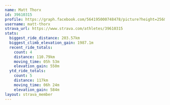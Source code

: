 ```yaml
---
name: Matt Thorx
id: 39610315
profile: https://graph.facebook.com/564195000748478/picture?height=256&width=256
username: matt-thorx
strava_url: https://www.strava.com/athletes/39610315
stats:
  biggest_ride_distance: 203.57km
  biggest_climb_elevation_gain: 1987.1m
  recent_ride_totals:
    count: 4
    distance: 110.79km
    moving_time: 05h 53m
    elevation_gain: 550m
  ytd_ride_totals:
    count: 5
    distance: 117km
    moving_time: 06h 24m
    elevation_gain: 584m
layout: strava_member
--- 
```

